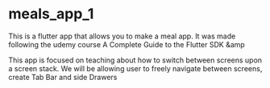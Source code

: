 # meals_app_1

This is a flutter app that allows you to make a meal app.
It was made following the udemy course A Complete Guide to 
the Flutter SDK &amp

This app is focused on teaching about how to switch between screens 
upon a screen stack. We will be allowing user to freely navigate between
screens, create Tab Bar and side Drawers


